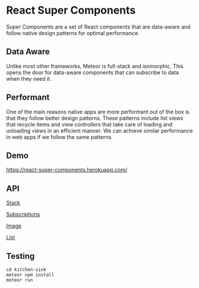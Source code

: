 # React Super Components

Super Components are a set of React components that are data-aware and follow native design patterns for optimal performance.

## Data Aware
Unlike most other frameworks, Meteor is full-stack and isomorphic. This opens the door for data-aware components that can subscribe to data when they need it.

## Performant
One of the main reasons native apps are more performant out of the box is that they follow better design patterns. These patterns include list views that recycle items and view controllers that take care of loading and unloading views in an efficient manner. We can achieve similar performance in web apps if we follow the same patterns.

## Demo
https://react-super-components.herokuapp.com/

## API

[Stack](docs/stack.md)

[Subscriptions](docs/subscriptions.md)

[Image](docs/image.md)

[List](docs/list.md)

## Testing
```
cd kitchen-sink
meteor npm install
meteor run
```
